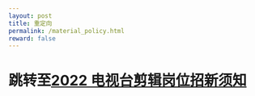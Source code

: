 ```yaml
---
layout: post
title: 重定向
permalink: /material_policy.html
reward: false
---
```


# 跳转至[**2022 电视台剪辑岗位招新须知**](/2022/09/10/%5B2022%5D剪辑招新须知/)